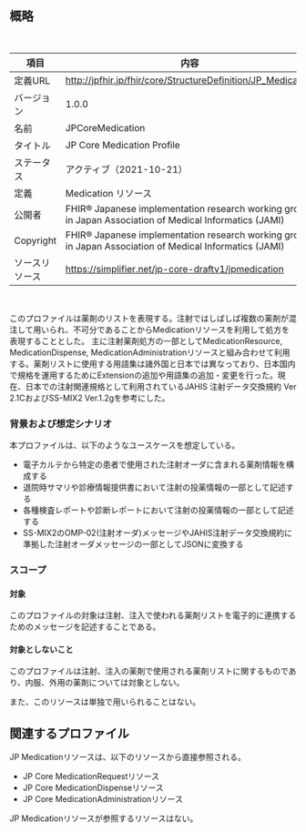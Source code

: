 ## 概略
<br>

| 項目           | 内容                                                       |
| -------------- | ---------------------------------------------------------- |
| 定義URL        | http://jpfhir.jp/fhir/core/StructureDefinition/JP_Medication |
| バージョン     | 1.0.0 |
| 名前           | JPCoreMedication|
| タイトル       | JP Core Medication Profile  |
| ステータス     | アクティブ（2021-10-21）                                   |
| 定義           | Medication リソース       |
| 公開者         | FHIR® Japanese implementation research working group in Japan Association of Medical Informatics (JAMI)                                |
| Copyright      | FHIR® Japanese implementation research working group in Japan Association of Medical Informatics (JAMI)
| ソースリソース | https://simplifier.net/jp-core-draftv1/jpmedication |

<br>

このプロファイルは薬剤のリストを表現する。注射ではしばしば複数の薬剤が混注して用いられ、不可分であることからMedicationリソースを利用して処方を表現することとした。
主に注射薬剤処方の一部としてMedicationResource, MedicationDispense, MedicationAdministrationリソースと組み合わせて利用する。薬剤リストに使用する用語集は諸外国と日本では異なっており、日本国内で規格を運用するためにExtensionの追加や用語集の追加・変更を行った。現在、日本での注射関連規格として利用されているJAHIS 注射データ交換規約 Ver 2.1CおよびSS-MIX2 Ver.1.2gを参考にした。

### 背景および想定シナリオ
本プロファイルは、以下のようなユースケースを想定している。

- 電子カルテから特定の患者で使用された注射オーダに含まれる薬剤情報を構成する
- 退院時サマリや診療情報提供書において注射の投薬情報の一部として記述する
- 各種検査レポートや診断レポートにおいて注射の投薬情報の一部として記述する
- SS-MIX2のOMP-02(注射オーダ)メッセージやJAHIS注射データ交換規約に準拠した注射オーダメッセージの一部としてJSONに変換する

### スコープ
#### 対象
このプロファイルの対象は注射、注入で使われる薬剤リストを電子的に連携するためのメッセージを記述することである。

#### 対象としないこと
このプロファイルは注射、注入の薬剤で使用される薬剤リストに関するものであり、内服、外用の薬剤については対象としない。

また、このリソースは単独で用いられることはない。

## 関連するプロファイル
JP Medicationリソースは、以下のリソースから直接参照される。

- JP Core MedicationRequestリソース
- JP Core MedicationDispenseリソース
- JP Core MedicationAdministrationリソース

JP Medicationリソースが参照するリソースはない。

